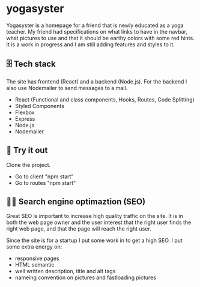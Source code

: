 # yogasyster

Yogasyster is a homepage for a friend that is newly educated as a yoga teacher. My friend had specifications on what links to have in the navbar, what pictures to use and that it should be earthy colors with some red hints. It is a work in progress and I am still adding features and styles to it.

## 🗄️ Tech stack

The site has frontend (React) and a backend (Node.js). For the backend I also use Nodemailer to send messages to a mail.

- React (Functional and class components, Hooks, Routes, Code Splitting)
- Styled Components
- Flexbox
- Express
- Node.js
- Nodemailer

## 🧪 Try it out

Clone the project.

- Go to client "npm start"
- Go to routes "npm start"

## 👨‍💻 Search engine optimaztion (SEO)

Great SEO is important to increase high quality traffic on the site. It is in both the web page owner and the user interest that the right user finds the right web page, and that the page will reach the right user.

Since the site is for a startup I put some work in to get a high SEO. I put some extra energy on:

- responsive pages
- HTML semantic
- well written description, title and alt tags
- nameing convention on pictures and fastloading pictures
